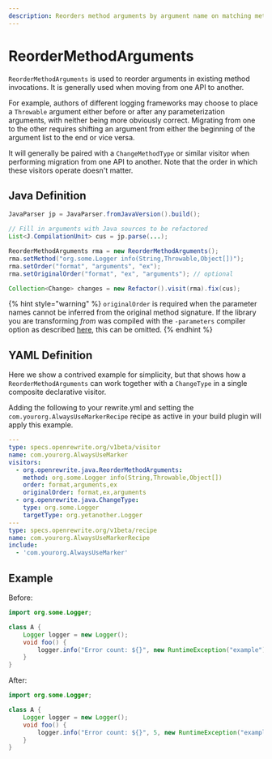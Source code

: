 ```yaml
---
description: Reorders method arguments by argument name on matching methods.
---
```


# ReorderMethodArguments

`ReorderMethodArguments` is used to reorder arguments in existing method invocations. It is generally used when moving from one API to another.

For example, authors of different logging frameworks may choose to place a `Throwable` argument either before or after any parameterization arguments, with neither being more obviously correct. Migrating from one to the other requires shifting an argument from either the beginning of the argument list to the end or vice versa.

It will generally be paired with a `ChangeMethodType` or similar visitor when performing migration from one API to another. Note that the order in which these visitors operate doesn't matter.

## Java Definition

```java
JavaParser jp = JavaParser.fromJavaVersion().build();

// Fill in arguments with Java sources to be refactored
List<J.CompilationUnit> cus = jp.parse(...);

ReorderMethodArguments rma = new ReorderMethodArguments();
rma.setMethod("org.some.Logger info(String,Throwable,Object[])");
rma.setOrder("format", "arguments", "ex");
rma.setOriginalOrder("format", "ex", "arguments"); // optional

Collection<Change> changes = new Refactor().visit(rma).fix(cus);
```

{% hint style="warning" %}
`originalOrder` is required when the parameter names cannot be inferred from the original method signature. If the library you are transforming _from_ was compiled with the `-parameters` compiler option as described [here](https://docs.oracle.com/javase/tutorial/reflect/member/methodparameterreflection.html), this can be omitted.
{% endhint %}

## YAML Definition

Here we show a contrived example for simplicity, but that shows how a `ReorderMethodArguments` can work together with a `ChangeType` in a single composite declarative visitor.

Adding the following to your rewrite.yml and setting the `com.yourorg.AlwaysUseMarkerRecipe` recipe as active in your build plugin will apply this example.

```yaml
---
type: specs.openrewrite.org/v1beta/visitor
name: com.yourorg.AlwaysUseMarker
visitors:
  - org.openrewrite.java.ReorderMethodArguments:
    method: org.some.Logger info(String,Throwable,Object[])
    order: format,arguments,ex
    originalOrder: format,ex,arguments
  - org.openrewrite.java.ChangeType:
    type: org.some.Logger
    targetType: org.yetanother.Logger
---
type: specs.openrewrite.org/v1beta/recipe
name: com.yourorg.AlwaysUseMarkerRecipe
include:
  - 'com.yourorg.AlwaysUseMarker'
```

## Example

Before:

```java
import org.some.Logger;

class A {
    Logger logger = new Logger();
    void foo() {
        logger.info("Error count: ${}", new RuntimeException("example"), 5);
    }
}
```

After:

```java
import org.some.Logger;

class A {
    Logger logger = new Logger();
    void foo() {
        logger.info("Error count: ${}", 5, new RuntimeException("example"));
    }
}
```

